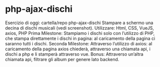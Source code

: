 # php-ajax-dischi

Esercizio di oggi:
cartella/repo php-ajax-dischi
Stampare a schermo una decina di dischi musicali (vedi screenshot).
Utilizzare:
Html, CSS, VueJS, axios, PHP
Prima Milestone:
Stampiamo i dischi solo con l’utilizzo di PHP, che stampa direttamente i dischi in pagina: al caricamento della pagina ci saranno tutti i dischi.
Seconda Milestone:
Attraverso l’utilizzo di axios: al caricamento della pagina axios chiederà, attraverso una chiamata api, i dischi a php e li stamperà attraverso vue.
Bonus:
Attraverso un’altra chiamata api, filtrare gli album per genere lato backend.